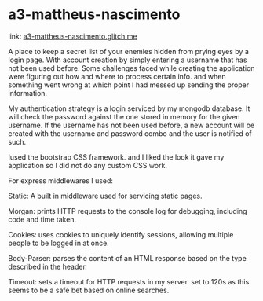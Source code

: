 # a3-mattheus-nascimento

link: [a3-mattheus-nascimento.glitch.me](HTTPS://a3-mattheus-nascimento.glitch.me)

A place to keep a secret list of your enemies hidden from prying eyes by a login page. 
With account creation by simply entering a username that has not been used before. 
Some challenges faced while creating the application were figuring out how and where to process certain info.
and when something went wrong at which point I had messed up sending the proper information.

My authentication strategy is a login serviced by my mongodb database. It will check the password against the one stored in memory for the given username.
If the username has not been used before, a new account will be created with the username and password combo and the user is notified of such.

Iused the bootstrap CSS framework. and I liked the look it gave my application so I did not do any custom CSS work.

For express middlewares I used:

Static: 
A built in middleware used for servicing static pages.

Morgan:
prints HTTP requests to the console log for debugging, including code and time taken.

Cookies: uses cookies to uniquely identify sessions, allowing multiple people to be logged in at once.

Body-Parser: parses the content of an HTML response based on the type described in the header.

Timeout: sets a timeout for HTTP requests in my server. set to 120s as this seems to be a safe bet based on online searches.
